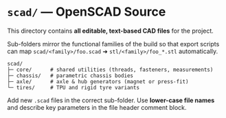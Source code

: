 # `scad/` — OpenSCAD Source

This directory contains **all editable, text-based CAD files** for the project.

Sub-folders mirror the functional families of the build so that export scripts can map `scad/<family>/foo.scad` ➜ `stl/<family>/foo_*.stl` automatically.

```
scad/
├─ core/      # shared utilities (threads, fasteners, measurements)
├─ chassis/   # parametric chassis bodies
├─ axle/      # axle & hub generators (magnet or press-fit)
└─ tires/     # TPU and rigid tyre variants
```

Add new `.scad` files in the correct sub-folder.  Use **lower-case file names** and describe key parameters in the file header comment block.
